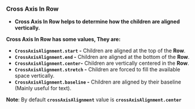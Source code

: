 ### **Cross Axis In Row**

- **Cross Axis In Row helps to determine how the children are aligned vertically.**

**Cross Axis In Row has some values, They are:** 

- **`CrossAxisAlignment.start` -** Children are aligned at the top of the **Row**.
- **`CrossAxisAlignment.end` -** Children are aligned at the bottom of the **Row**.
- **`CrossAxisAlignment.center`-** Children are vertically centered in the **Row**.
- **`CrossAxisAlignment.stretch` -** Children are forced to fill the available space vertically.
- **`CrossAxisAlignment.baseline` -** Children are aligned by their baseline (Mainly useful for text).

**Note**: By default **`crossAxisAlignment`** value is **`crossAxisAlignment.center`**
